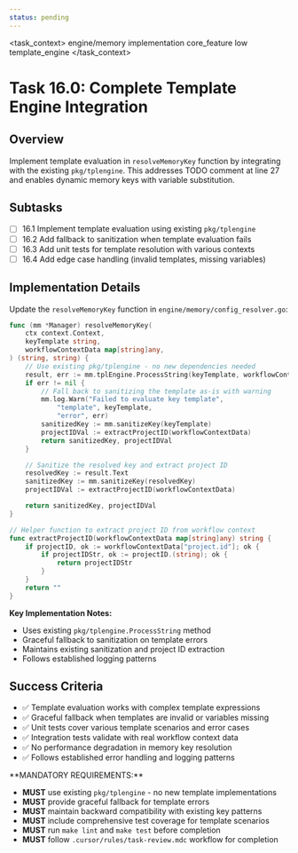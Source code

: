 ```yaml
---
status: pending
---
```


<task_context>
<domain>engine/memory</domain>
<type>implementation</type>
<scope>core_feature</scope>
<complexity>low</complexity>
<dependencies>template_engine</dependencies>
</task_context>

# Task 16.0: Complete Template Engine Integration

## Overview

Implement template evaluation in `resolveMemoryKey` function by integrating with the existing `pkg/tplengine`. This addresses TODO comment at line 27 and enables dynamic memory keys with variable substitution.

## Subtasks

- [ ] 16.1 Implement template evaluation using existing `pkg/tplengine`
- [ ] 16.2 Add fallback to sanitization when template evaluation fails
- [ ] 16.3 Add unit tests for template resolution with various contexts
- [ ] 16.4 Add edge case handling (invalid templates, missing variables)

## Implementation Details

Update the `resolveMemoryKey` function in `engine/memory/config_resolver.go`:

```go
func (mm *Manager) resolveMemoryKey(
    ctx context.Context,
    keyTemplate string,
    workflowContextData map[string]any,
) (string, string) {
    // Use existing pkg/tplengine - no new dependencies needed
    result, err := mm.tplEngine.ProcessString(keyTemplate, workflowContextData)
    if err != nil {
        // Fall back to sanitizing the template as-is with warning
        mm.log.Warn("Failed to evaluate key template",
            "template", keyTemplate,
            "error", err)
        sanitizedKey := mm.sanitizeKey(keyTemplate)
        projectIDVal := extractProjectID(workflowContextData)
        return sanitizedKey, projectIDVal
    }

    // Sanitize the resolved key and extract project ID
    resolvedKey := result.Text
    sanitizedKey := mm.sanitizeKey(resolvedKey)
    projectIDVal := extractProjectID(workflowContextData)

    return sanitizedKey, projectIDVal
}

// Helper function to extract project ID from workflow context
func extractProjectID(workflowContextData map[string]any) string {
    if projectID, ok := workflowContextData["project.id"]; ok {
        if projectIDStr, ok := projectID.(string); ok {
            return projectIDStr
        }
    }
    return ""
}
```

**Key Implementation Notes:**

- Uses existing `pkg/tplengine.ProcessString` method
- Graceful fallback to sanitization on template errors
- Maintains existing sanitization and project ID extraction
- Follows established logging patterns

## Success Criteria

- ✅ Template evaluation works with complex template expressions
- ✅ Graceful fallback when templates are invalid or variables missing
- ✅ Unit tests cover various template scenarios and error cases
- ✅ Integration tests validate with real workflow context data
- ✅ No performance degradation in memory key resolution
- ✅ Follows established error handling and logging patterns

<critical>
**MANDATORY REQUIREMENTS:**

- **MUST** use existing `pkg/tplengine` - no new template implementations
- **MUST** provide graceful fallback for template errors
- **MUST** maintain backward compatibility with existing key patterns
- **MUST** include comprehensive test coverage for template scenarios
- **MUST** run `make lint` and `make test` before completion
- **MUST** follow `.cursor/rules/task-review.mdc` workflow for completion
  </critical>
